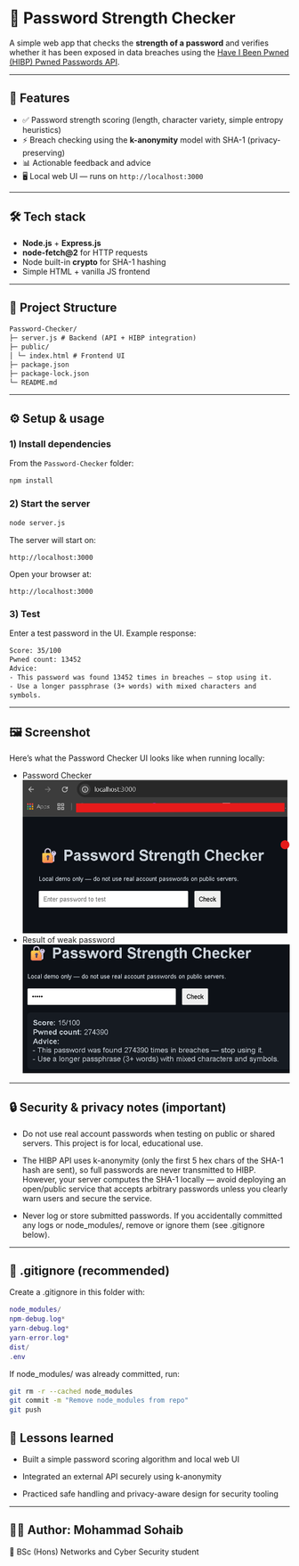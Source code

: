 # 🔐 Password Strength Checker

A simple web app that checks the **strength of a password** and verifies whether it has been exposed in data breaches using the [Have I Been Pwned (HIBP) Pwned Passwords API](https://haveibeenpwned.com/API/v3#PwnedPasswords).

---

## 🚀 Features
- ✅ Password strength scoring (length, character variety, simple entropy heuristics)  
- ⚡ Breach checking using the **k-anonymity** model with SHA-1 (privacy-preserving)  
- 📊 Actionable feedback and advice  
- 🖥️ Local web UI — runs on `http://localhost:3000`

---

## 🛠️ Tech stack
- **Node.js** + **Express.js**  
- **node-fetch@2** for HTTP requests  
- Node built-in **crypto** for SHA-1 hashing  
- Simple HTML + vanilla JS frontend

---


## 📂 Project Structure
```
Password-Checker/
├─ server.js # Backend (API + HIBP integration)
├─ public/
│ └─ index.html # Frontend UI
├─ package.json
├─ package-lock.json
└─ README.md
```

---

## ⚙️ Setup & usage

### 1) Install dependencies
From the `Password-Checker` folder:
```bash
npm install
```

### 2) Start the server
```bash
node server.js
```

The server will start on:
```arduino
http://localhost:3000
```

Open your browser at:
```
http://localhost:3000
```

### 3) Test

Enter a test password in the UI. Example response:
```vbnet
Score: 35/100
Pwned count: 13452
Advice:
- This password was found 13452 times in breaches — stop using it.
- Use a longer passphrase (3+ words) with mixed characters and symbols.
```

---

## 🖼️ Screenshot

Here’s what the Password Checker UI looks like when running locally:
- Password Checker
![Password Checker UI](Screenshot.png)
- Result of weak password
![Password Checker UI](Screenshot1.png)
---
## 🔒 Security & privacy notes (important)

- Do not use real account passwords when testing on public or shared servers. This project is for local, educational use.

- The HIBP API uses k-anonymity (only the first 5 hex chars of the SHA-1 hash are sent), so full passwords are never transmitted to HIBP. However, your server computes the SHA-1 locally — avoid deploying an open/public service that accepts arbitrary passwords unless you clearly warn users and secure the service.

- Never log or store submitted passwords. If you accidentally committed any logs or node_modules/, remove or ignore them (see .gitignore below).
  
---

## 🧰 .gitignore (recommended)

Create a .gitignore in this folder with:
```lua
node_modules/
npm-debug.log*
yarn-debug.log*
yarn-error.log*
dist/
.env
```

If node_modules/ was already committed, run:
```bash
git rm -r --cached node_modules
git commit -m "Remove node_modules from repo"
git push
```

## 📖 Lessons learned

- Built a simple password scoring algorithm and local web UI

- Integrated an external API securely using k-anonymity

- Practiced safe handling and privacy-aware design for security tooling

---

## 👨‍💻 Author: Mohammad Sohaib
📌 BSc (Hons) Networks and Cyber Security student



